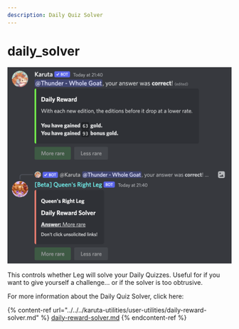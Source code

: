 ```yaml
---
description: Daily Quiz Solver
---
```


# daily\_solver

![Example of Daily Reward Solver](<../../../.gitbook/assets/image (1) (1) (1).png>)

This controls whether Leg will solve your Daily Quizzes. Useful for if you want to give yourself a challenge... or if the solver is too obtrusive.

For more information about the Daily Quiz Solver, click here:

{% content-ref url="../../../karuta-utilities/user-utilities/daily-reward-solver.md" %}
[daily-reward-solver.md](../../../karuta-utilities/user-utilities/daily-reward-solver.md)
{% endcontent-ref %}
